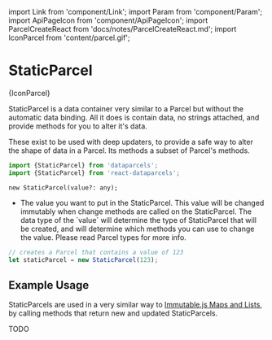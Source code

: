 import Link from 'component/Link';
import Param from 'component/Param';
import ApiPageIcon from 'component/ApiPageIcon';
import ParcelCreateReact from 'docs/notes/ParcelCreateReact.md';
import IconParcel from 'content/parcel.gif';

# StaticParcel

<ApiPageIcon>{IconParcel}</ApiPageIcon>

StaticParcel is a data container very similar to a <Link to="/api/Parcel">Parcel</Link> but without the automatic data binding. All it does is contain data, no strings attached, and provide methods for you to alter it's data.

These exist to be used with <Link to="/deep-updaters">deep updaters</Link>, to provide a safe way to alter the shape of data in a Parcel.
Its methods a subset of <Link to="/api/Parcel">Parcel</Link>'s methods.

```js
import {StaticParcel} from 'dataparcels';
import {StaticParcel} from 'react-dataparcels';
```

```flow
new StaticParcel(value?: any);
```

* <Param name="value" optional type="any" default="undefined" />
  The value you want to put in the StaticParcel. This value will be changed immutably when change methods are called on the StaticParcel. The data type of the `value` will determine the type of StaticParcel that will be created, and will determine which methods you can use to change the value. Please read <Link to="/parcel-types">Parcel types</Link> for more info.

```js
// creates a Parcel that contains a value of 123
let staticParcel = new StaticParcel(123);
```

## Example Usage

StaticParcels are used in a very similar way to [Immutable.js Maps and Lists](https://facebook.github.io/immutable-js/docs/), by calling methods that return new and updated StaticParcels.

TODO
